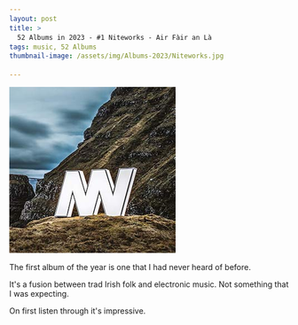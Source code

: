 ```yaml
---
layout: post 
title: >
  52 Albums in 2023 - #1 Niteworks - Air Fàir an Là
tags: music, 52 Albums
thumbnail-image: /assets/img/Albums-2023/Niteworks.jpg

---
```


![Niteworks](/assets/img/Albums-2023/Niteworks.jpg)

The first album of the year is one that I had never heard of before.

It's a fusion between trad Irish folk and electronic music. Not something that I was expecting.

On first listen through it's impressive. 
